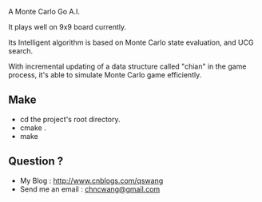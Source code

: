 A Monte Carlo Go A.I.

It plays well on 9x9 board currently.

Its Intelligent algorithm is based on Monte Carlo state evaluation, and UCG
search.

With incremental updating of a data structure called "chian" in the game
process, it's able to simulate Monte Carlo game efficiently.

## Make
* cd the project's root directory.
* cmake .
* make

## Question ?
* My Blog : http://www.cnblogs.com/qswang
* Send me an email : chncwang@gmail.com
